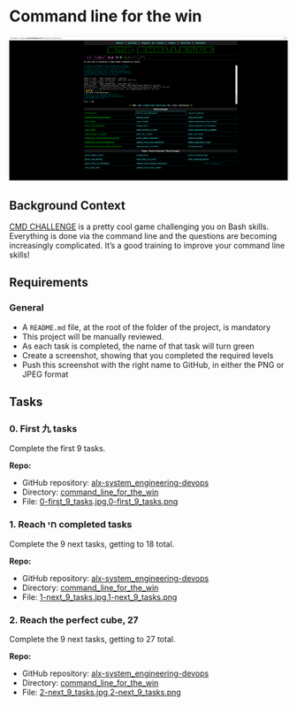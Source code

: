 # Command line for the win

![](../assets/cmdlftw/0.png)

## Background Context

[CMD CHALLENGE](https://cmdchallenge.com/) is a pretty cool game challenging you on Bash skills. Everything is done via the command line and the questions are becoming increasingly complicated. It’s a good training to improve your command line skills!

## Requirements

### General

- A `README.md` file, at the root of the folder of the project, is mandatory
- This project will be manually reviewed.
- As each task is completed, the name of that task will turn green
- Create a screenshot, showing that you completed the required levels
- Push this screenshot with the right name to GitHub, in either the PNG or JPEG format

## Tasks

### 0\. First 九 tasks

Complete the first 9 tasks.

**Repo:**

- GitHub repository: [alx-system_engineering-devops](../)
- Directory: [command_line_for_the_win](./)
- File: [0-first_9_tasks](./0-first_9_tasks.jpg).[jpg,0-first_9_tasks.png](./0-first_9_tasks.png)

### 1\. Reach חי completed tasks

Complete the 9 next tasks, getting to 18 total.

**Repo:**

- GitHub repository: [alx-system_engineering-devops](../)
- Directory: [command_line_for_the_win](./)
- File: [1-next_9_tasks.jpg](./1-next_9_tasks.jpg),[1-next_9_tasks.png](./1-next_9_tasks.png)

### 2\. Reach the perfect cube, 27

Complete the 9 next tasks, getting to 27 total.

**Repo:**

- GitHub repository: [alx-system_engineering-devops](../)
- Directory: [command_line_for_the_win](./)
- File: [2-next_9_tasks.jpg](./2-next_9_tasks.jpg),[2-next_9_tasks.png](./2-next_9_tasks.png)